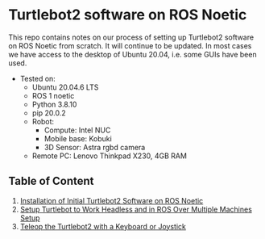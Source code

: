 # Turtlebot2 software on ROS Noetic

This repo contains notes on our process of setting up Turtlebot2 software on ROS Noetic from scratch. It will continue to be updated. In most cases we have access to the desktop of Ubuntu 20.04, i.e. some GUIs have been used.

- Tested on:
  - Ubuntu 20.04.6 LTS
  - ROS 1 noetic
  - Python 3.8.10
  - pip 20.0.2
  - Robot:
    - Compute: Intel NUC
    - Mobile base: Kobuki
    - 3D Sensor: Astra rgbd camera
  - Remote PC: Lenovo Thinkpad X230, 4GB RAM

## Table of Content

1. [Installation of Initial Turtlebot2 Software on ROS Noetic](https://github.com/ailabspace/turtlebot2-noetic/blob/main/install.md)
2. [Setup Turtlebot to Work Headless and in ROS Over Multiple Machines Setup](https://github.com/ailabspace/turtlebot2-noetic/blob/main/multiplemachines.md)
3. [Teleop the Turtlebot2 with a Keyboard or Joystick](https://github.com/ailabspace/turtlebot2-noetic/blob/main/teleop.md)



